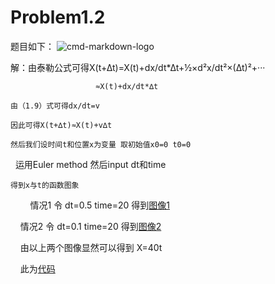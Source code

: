 # Problem1.2
题目如下：
![cmd-markdown-logo](http://note.youdao.com/yws/public/resource/6d0f9ed26e7ed3b459f36fd61f5606df/xmlnote/17F3287A4EB34BF5B80C6864E5A4693B/916DA2DC8F944A14A1338FE832EDAD36/31)
 
 解：由泰勒公式可得X(t+∆t)=X(t)+dx/dt*∆t+½×d²x/dt²×(∆t)²+···
                       
                       ≈X(t)+dx/dt*∆t
    
    由（1.9）式可得dx/dt=v
    
    因此可得X(t+∆t)≈X(t)+v∆t
    
    然后我们设时间t和位置x为变量 取初始值x0=0 t0=0
    
    
    运用Euler method 然后input dt和time
    
    得到x与t的函数图象
     
     情况1 令 dt=0.5 time=20 得到[图像1](https://raw.githubusercontent.com/zhangsheng999/1111/master/Figure_1.png)
    
     
     
     情况2 令 dt=0.1 time=20 得到[图像2](https://raw.githubusercontent.com/zhangsheng999/1111/master/Figure_2.png)
     
     由以上两个图像显然可以得到 X=40t
     
     
     
     此为[代码](https://github.com/zhangsheng999/1111/blob/master/%E6%96%B0%E5%BB%BA%E6%96%87%E6%9C%AC%E6%96%87%E6%A1%A3%20(6).txt)
                       
